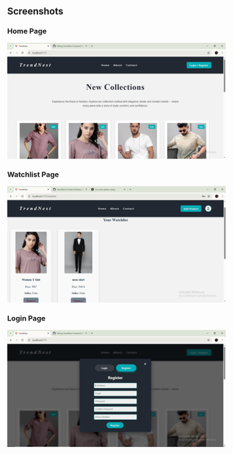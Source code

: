 ## Screenshots

### Home Page
![Home Page](./screenshot/Home.PNG)

### Watchlist Page
![Watchlist](./screenshot/watchlist.PNG)

### Login Page
![Login](./screenshot/Register.PNG)
